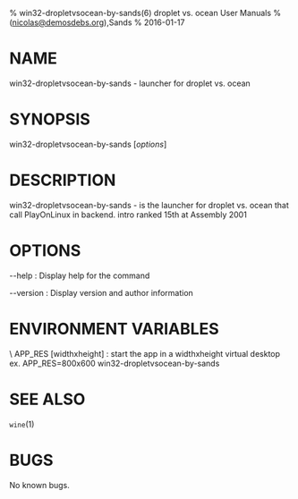 % win32-dropletvsocean-by-sands(6) droplet vs. ocean User Manuals
%  (nicolas@demosdebs.org),Sands
% 2016-01-17

# NAME
win32-dropletvsocean-by-sands - launcher for droplet vs. ocean

# SYNOPSIS
win32-dropletvsocean-by-sands [*options*]

# DESCRIPTION
win32-dropletvsocean-by-sands - is the launcher for droplet vs. ocean that call PlayOnLinux in backend.
intro ranked 15th at Assembly 2001

# OPTIONS
\--help
:   Display help for the command

\--version
:   Display version and author information

# ENVIRONMENT VARIABLES
\ APP_RES [widthxheight]
:	start the app in a widthxheight virtual desktop  
	ex. APP_RES=800x600 win32-dropletvsocean-by-sands

# SEE ALSO
`wine`(1)

# BUGS
No known bugs.
